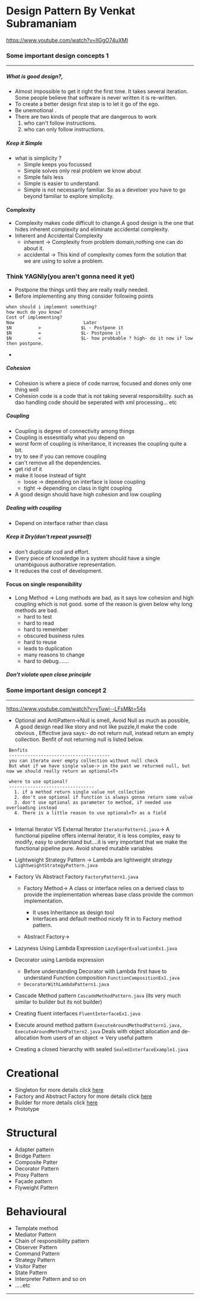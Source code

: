 # Design Pattern By Venkat Subramaniam

https://www.youtube.com/watch?v=llGgO74uXMI  <br/>
### Some important design concepts 1

<hr/>

##### What is good design?,

- Almost impossible to get it right the first time. It takes several iteration. Some people believe that software is never written it is re-written.
- To create a better design first step is to let it go of the ego.
- Be unemotional .
- There are two kinds of people that are dangerous to work
  1. who can't follow instructions.
  2. who can only follow instructions.

##### Keep it Simple
- what is simplicity ?
  - Simple keeps you focussed
  - Simple solves only real problem we know about
  - Simple fails less
  - Simple is easier to understand.
  - Simple is not necessarily familiar. So as a develoer you have to go beyond familiar to explore simplicity.
 
#### Complexity 
- Complexity makes code difficult to change.A good design is the one that hides inherent complexity and eliminate accidental complexity.
- Inherent and Accidental Complexity
  - inherent -> Complexity from problem domain,nothing one can do about it.
  - accidental -> This kind of complexity comes form the solution that we are using to solve a problem.
### Think YAGNIy(you aren't gonna need it yet)
 - Postpone the things until they are really really needed.
 - Before implementing any thing consider following points
  ```
  when should i implement something?
  how much do you know?
  Cost of implementing?
  Now                          Later
  $N          >               $L - Postpone it
  $N          =               $L- Postpone it
  $N          <               $L- how probbable ? high- do it now if low then postpone.
  ```
 - 
##### Cohesion 
- Cohesion is where a piece of code narrow, focused and dones only one thing well
- Cohesion code is a code that is not taking several responsibility. such as dao handling code should be seperated with xml processing... etc
##### Coupling
 - Coupling is degree of connectivity among things
 - Coupling is essesntially what you depend on
 - worst form of coupling is inheritance, it increases the coupling quite a bit.
 - try to see if you can remove coupling
 - can't remove all the dependencies.
 - get rid of it
 - make it loose instead of tight
    - loose -> depending on interface is loose coupling
    - tight -> depending on class in tight coupling
 - A good design should have high cohesion and low coupling
##### Dealing with coupling
 - Depend on interface rather than class
##### Keep it Dry(don't repeat yourself)
- don't duplicate  cod and effort.
- Every piece of knowledge in a system should have a single unambiguous authorative representation.
- It reduces the cost of development.
#### Focus on single responsibility 
- Long Method -> Long methods are bad, as it says low cohesion and high coupling which is not good. some of the reason is given below why long methods are bad.
  - hard to test
  - hard to read
  - hard to remember
  - obscured business rules
  - hard to reuse
  - leads to duplication
  - many reasons to change
  - hard to debug.......
##### Don't violate open close principle


### Some important design concept 2

<hr/>

https://www.youtube.com/watch?v=yTuwi--LFsM&t=54s
- Optional and AntiPattern->Null is smell, Avoid Null as much as possible, A good design read like story and not like puzzle,it make the code obvious , Effective java says:- do not return null, instead return an empty collection. Benfit of not returning null is listed below.
 ```
  Benfits
  --------------------------------------
  you can iterate over empty collection without null check
  But what if we have single value-> in the past we returned null, but now we should really return an optional<T>
  
  where to use optional?
  --------------------------------
    1. if a method return single value not collection
    2. don't use optional if function is always gonna return some value
    3. don't use optional as parameter to method, if needed use overloading instead
    4. There is a little reason to use optional<T> as a field
  
 ```
- Internal Iterator VS External Iterator ```IteratorPattern1.java```-> A functional pipeline offers internal iterator, it is less complex, easy to modify, easy to understand but....it is very important that we make the functional pipeline pure. Avoid shared mutable variables

- Lightweight Strategy Pattern -> Lambda are lightweight strategy ```LightweightStrategyPattern.java```
- Factory Vs Abstract Factory ```FactoryPattern1.java```
  - Factory Method-> A class or interface relies on a derived class to provide the implementation whereas base class provide the common implementation. 
    - It uses Inheritance as design tool
    - Interfaces and default method nicely fit in to Factory method pattern.
  
  - Abstract Factory->  
- Lazyness Using Lambda Expression ```LazyEagerEvaluationEx1.java```
- Decorator using Lambda expression
  - Before understanding Decorator with Lambda first have to understand Function composition ```FunctionCompositionEx1.java```
  - ```DecoratorWithLambdaPattern1.java```
- Cascade Method pattern ```CascadeMethodPattern.java``` (its very much similar to builder but its not builder)
- Creating fluent interfaces ```FluentInterfaceEx1.java```
- Execute around method pattern ```ExecuteAroundMethodPattern1.java,  ExecuteAroundMethodPattern2.java``` Deals with object allocation and de-allocation from users of an object   -> Very useful pattern
- Creating a closed hierarchy with sealed ```SealedInterfaceExample1.java```
# Creational

- Singleton for more details click [here](/design_pattern/singleton.md)
- Factory and Abstract Factory for more details click [here](/design_pattern/factorypattern.md)
- Builder for more details click [here](/design_pattern/builder.md)
- Prototype
# Structural

- Adapter pattern
- Bridge Pattern
- Composite Patter
- Decorator Pattern
- Proxy Pattern
- Façade pattern
- Flyweight Pattern


# Behavioural

- Template method
- Mediator Pattern
- Chain of responsibility pattern
- Observer Pattern
- Command Pattern
- Strategy Pattern
- Visitor Patter
- State Pattern
- Interpreter Pattern and so on
- .....etc

<hr/>

